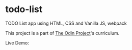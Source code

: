 # todo-list

TODO List app using HTML, CSS and Vanilla JS, webpack

This project is a part of [The Odin Project](https://www.theodinproject.com/)'s curriculum.

Live Demo:
